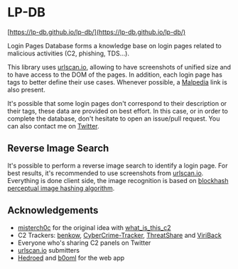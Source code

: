 # LP-DB

[https://lp-db.github.io/lp-db/](https://lp-db.github.io/lp-db/)

Login Pages Database forms a knowledge base on login pages related to malicious activities (C2, phishing, TDS...).

This library uses [urlscan.io](https://urlscan.io/), allowing to have screenshots of unified size and to have access to the DOM of the pages. In addition, each login page has tags to better define their use cases. Whenever possible, a [Malpedia](https://malpedia.caad.fkie.fraunhofer.de/) link is also present.

It's possible that some login pages don't correspond to their description or their tags, these data are provided on best effort. In this case, or in order to complete the database, don't hesitate to open an issue/pull request. You can also contact me on [Twitter](https://twitter.com/DrStache_).

## Reverse Image Search

It's possible to perform a reverse image search to identify a login page. For best results, it's recommended to use screenshots from [urlscan.io](https://urlscan.io). Everything is done client side, the image recognition is based on [blockhash perceptual image hashing algorithm](https://github.com/LinusU/blockhash-core).

## Acknowledgements

- [misterch0c](https://twitter.com/eatmych0c/) for the original idea with [what_is_this_c2](https://github.com/misterch0c/what_is_this_c2)
- C2 Trackers: [benkow](http://benkow.cc/passwords.php), [CyberCrime-Tracker](https://cybercrime-tracker.net), [ThreatShare](https://threatshare.io/malware) and [ViriBack](http://tracker.viriback.com)
- Everyone who's sharing C2 panels on Twitter
- [urlscan.io](https://urlscan.io/) submitters
- [Hedroed](https://github.com/Hedroed) and [b0oml](https://github.com/b0oml) for the web app
